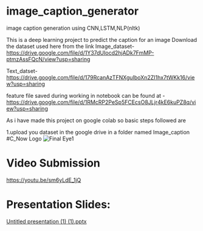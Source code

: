 # image_caption_generator
image caption generation using CNN,LSTM,NLP(nltk) 


This is a deep learning project to predict the caption for an image 
Download the dataset used here from the link
Image_dataset-https://drive.google.com/file/d/1Y37dUIocd2hjADk7FmMP-ptmzAssFQcN/view?usp=sharing

Text_datset-https://drive.google.com/file/d/179RcanAzTFNXguIboXn2ZI1hx7tWKk16/view?usp=sharing

feature file saved during working in notebook can be found at -https://drive.google.com/file/d/1RMcRP2PeSp5FCEcsO8JLjr4kE6kuPZ8q/view?usp=sharing

As i have made this project on google colab so basic steps followed are

1.upload you dataset in the google drive in a folder named Image_caption
#C_Now Logo
![Final Eye1](https://user-images.githubusercontent.com/81191657/175931201-a5c166b7-cdd8-4e8f-884f-f7a69818ea58.png)
# Video Submission
https://youtu.be/sm6yLdE_1jQ
# Presentation Slides:
[Untitled presentation (1) (1).pptx](https://github.com/VIVEK-kuma/image_caption_generator/files/8991478/Untitled.presentation.1.1.pptx)
